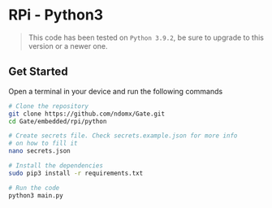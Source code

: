 # RPi - Python3
> This code has been tested on `Python 3.9.2`, be sure to upgrade to this version or a newer one.

## Get Started
Open a terminal in your device and run the following commands
~~~bash
# Clone the repository
git clone https://github.com/ndomx/Gate.git
cd Gate/embedded/rpi/python

# Create secrets file. Check secrets.example.json for more info
# on how to fill it
nano secrets.json

# Install the dependencies
sudo pip3 install -r requirements.txt

# Run the code
python3 main.py
~~~
